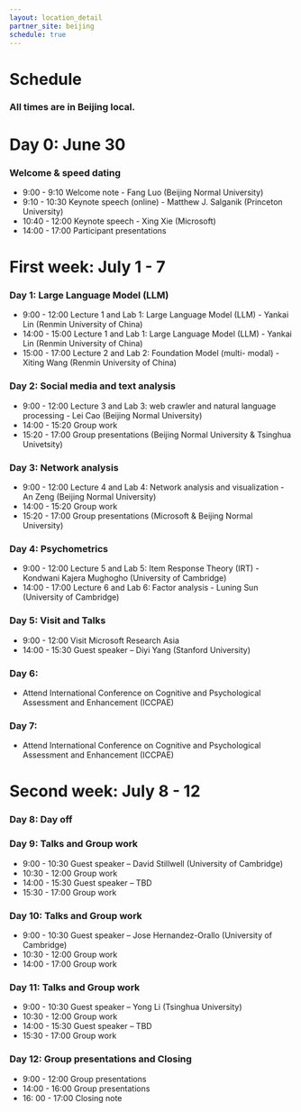 ```yaml
---
layout: location_detail
partner_site: beijing
schedule: true
---
```


# Schedule
### All times are in Beijing local.

# Day 0: June 30 
### Welcome & speed dating
- 9:00 - 9:10 Welcome note - Fang Luo (Beijing Normal University) 
- 9:10 - 10:30 Keynote speech (online) - Matthew J. Salganik (Princeton University) 
- 10:40 - 12:00 Keynote speech - Xing Xie (Microsoft) 
- 14:00 - 17:00 Participant presentations

# First week: July 1 - 7 
### Day 1: Large Language Model (LLM) 
- 9:00 - 12:00 Lecture 1 and Lab 1: Large Language Model (LLM) - Yankai Lin (Renmin University of China) 
- 14:00 - 15:00 Lecture 1 and Lab 1: Large Language Model (LLM) - Yankai Lin (Renmin University of China) 
- 15:00 - 17:00 Lecture 2 and Lab 2: Foundation Model (multi- modal) - Xiting Wang (Renmin University of China) 

### Day 2: Social media and text analysis 
- 9:00 - 12:00 Lecture 3 and Lab 3: web crawler and natural language processing - Lei Cao (Beijing Normal University) 
- 14:00 - 15:20 Group work 
- 15:20 - 17:00 Group presentations (Beijing Normal University & Tsinghua Univetsity) 

### Day 3: Network analysis 
- 9:00 - 12:00 Lecture 4 and Lab 4: Network analysis and visualization - An Zeng (Beijing Normal University) 
- 14:00 - 15:20 Group work 
- 15:20 - 17:00 Group presentations (Microsoft & Beijing Normal University) 

### Day 4: Psychometrics 
- 9:00 - 12:00 Lecture 5 and Lab 5: Item Response Theory (IRT) - Kondwani Kajera Mughogho (University of Cambridge) 
- 14:00 - 17:00 Lecture 6 and Lab 6: Factor analysis - Luning Sun (University of Cambridge) 

### Day 5: Visit and Talks 
- 9:00 - 12:00 Visit Microsoft Research Asia 
- 14:00 - 15:30 Guest speaker – Diyi Yang (Stanford University) 

### Day 6: 
- Attend International Conference on Cognitive and Psychological Assessment and Enhancement (ICCPAE) 

### Day 7: 
- Attend International Conference on Cognitive and Psychological Assessment and Enhancement (ICCPAE)

# Second week: July 8 - 12
### Day 8: Day off 

### Day 9: Talks and Group work 
- 9:00 - 10:30 Guest speaker – David Stillwell (University of Cambridge) 
- 10:30 - 12:00 Group work 
- 14:00 - 15:30 Guest speaker – TBD 
- 15:30 - 17:00 Group work 

### Day 10: Talks and Group work 
- 9:00 - 10:30 Guest speaker – Jose Hernandez-Orallo (University of Cambridge) 
- 10:30 - 12:00 Group work 
- 14:00 - 17:00 Group work 

### Day 11: Talks and Group work 
- 9:00 - 10:30 Guest speaker – Yong Li (Tsinghua University) 
- 10:30 - 12:00 Group work 
- 14:00 - 15:30 Guest speaker – TBD 
- 15:30 - 17:00 Group work 

### Day 12: Group presentations and Closing 
- 9:00 - 12:00 Group presentations 
- 14:00 - 16:00 Group presentations 
- 16: 00 - 17:00 Closing note
